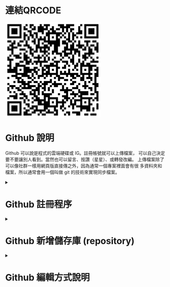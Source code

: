 # 連結QRCODE
<img src="githubhelp.png" width="300" Height="300" />
<br>

# Github 說明
Github 可以說是程式的雲端硬碟或 IG。註冊帳號就可以上傳檔案，
可以自己決定要不要讓別人看到。當然也可以留言、按讚（星星）、或轉發改編。 
上傳檔案除了可以像社群一樣用網頁版直接傳之外，因為通常一個專案裡面會有很
多資料夾和檔案，所以通常會用一個叫做 git 的技術來實現同步檔案。

<details>
<summary>

# Github 註冊程序

</summary>

Step1.註冊帳號
請先登入 https://www.github.com 如下圖，然後點擊右上角的 Sign up。

<img src="https://github.com/derricktsai0904/Course/blob/main/2025.03%E6%99%BA%E6%85%A7%E5%9F%8E%E5%B8%82%E5%B0%8E%E8%AB%96/2025.03.07_GitHub%E4%BD%BF%E7%94%A8/Github_signup1.jpg" width="600" height="300" />
<br>

-----
Step2.填寫註冊資訊
請填寫註冊用的Email帳號、登入密碼以及使用的名稱，最後請點選最下面的 Continue。
![alt 填寫註冊資訊](Github_signup2.jpg "填寫Github註冊資訊")
<br>

-----
Step3.進入GitHub使用者介面
如下圖<br>
<img src="Github_signup3.jpg" width="600" height="300" />

</details>


<details>
<summary>
  
# Github 新增儲存庫 (repository)

</summary>

-----
Step1.Create repository(建立儲存庫) <br>
從使用者登入介面按下 Create repository。 <br>
<img src="Github_signup3.jpg" width="600" height="300" />
<br>

-----
Step2.填寫 repository 相關資訊 <br>
填寫資料夾名稱、選取Public屬性、勾選 "Add a Readme File"，最後再點選 "Create repository"。 <br>
<img src="GithubNew.jpg" width="600" height="300" />
<br>
<img src="GithubNew2.jpg" width="600" height="300" />
<br>

-----
Step3.顯示 Readme.md，預設說明頁面。 <br>
<img src="GithubNew3.jpg" width="600" height="300" />
<br>

</details>

<details>
<summary>
  
# Github 編輯方式說明

</summary>

-----
Step1.進入編輯頁面 <br>
請點選右上角的"筆"圖形，就可以進入編輯模式。<br>
<img src="GithubEdit.jpg" width="600" height="300" />

-----
Step2.編輯字型大小 <br>
h1 的字型最大，h2 次之，以此類推。 <br>
<img src="GithubEdit1.jpg" width="600" height="300" />

-----
Step2.編輯分項類型 <br>
有以下三種分項方式 <br>
<img src="GithubEdit2.jpg" width="600" height="300" />

-----
Step3.建立網址連結 <br>
可以參考以下兩種方式 <br>
<img src="GithubEdit3.jpg" width="600" height="300" />


</detail>
